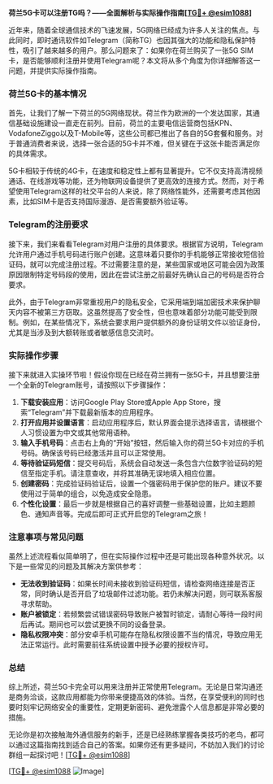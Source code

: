 **荷兰5G卡可以注册TG吗？——全面解析与实际操作指南[[TG💪+ @esim1088](https://t.me/s/esim1088)]**

近年来，随着全球通信技术的飞速发展，5G网络已经成为许多人关注的焦点。与此同时，即时通讯软件如Telegram（简称TG）也因其强大的功能和隐私保护特性，吸引了越来越多的用户。那么问题来了：如果你在荷兰购买了一张5G SIM卡，是否能够顺利注册并使用Telegram呢？本文将从多个角度为你详细解答这一问题，并提供实际操作指南。

### 荷兰5G卡的基本情况

首先，让我们了解一下荷兰的5G网络现状。荷兰作为欧洲的一个发达国家，其通信基础设施建设一直走在前列。目前，荷兰的主要电信运营商包括KPN、VodafoneZiggo以及T-Mobile等，这些公司都已推出了各自的5G套餐和服务。对于普通消费者来说，选择一张合适的5G卡并不难，但关键在于这张卡能否满足你的具体需求。

5G卡相较于传统的4G卡，在速度和稳定性上都有显著提升。它不仅支持高清视频通话、在线游戏等功能，还为物联网设备提供了更高效的连接方式。然而，对于希望使用Telegram这样的社交平台的人来说，除了网络性能外，还需要考虑其他因素，比如SIM卡是否支持国际漫游、是否需要额外验证等。

### Telegram的注册要求

接下来，我们来看看Telegram对用户注册的具体要求。根据官方说明，Telegram允许用户通过手机号码进行账户创建。这意味着只要你的手机能够正常接收短信验证码，就可以完成注册过程。不过需要注意的是，某些国家或地区可能会因为政策原因限制特定号码段的使用，因此在尝试注册之前最好先确认自己的号码是否符合要求。

此外，由于Telegram非常重视用户的隐私安全，它采用端到端加密技术来保护聊天内容不被第三方窃取。这虽然提高了安全性，但也意味着部分功能可能受到限制。例如，在某些情况下，系统会要求用户提供额外的身份证明文件以验证身份，尤其是当涉及到大额转账或者敏感信息交流时。

### 实际操作步骤

接下来就进入实操环节啦！假设你现在已经在荷兰拥有一张5G卡，并且想要注册一个全新的Telegram账号，请按照以下步骤操作：

1. **下载安装应用**：访问Google Play Store或Apple App Store，搜索“Telegram”并下载最新版本的应用程序。
2. **打开应用并设置语言**：启动应用程序后，默认界面会提示选择语言，请根据个人习惯设置为中文或其他常用语种。
3. **输入手机号码**：点击右上角的“开始”按钮，然后输入你的荷兰5G卡对应的手机号码。确保该号码已经激活并且可以正常使用。
4. **等待验证码短信**：提交号码后，系统会自动发送一条包含六位数字验证码的短信至指定手机。请注意查收，并将其准确无误地填入相应位置。
5. **创建密码**：完成验证码验证后，设置一个强密码用于保护您的账户。建议不要使用过于简单的组合，以免造成安全隐患。
6. **个性化设置**：最后一步就是根据自己的喜好调整一些基础设置，比如主题颜色、通知声音等。完成后即可正式开启您的Telegram之旅！

### 注意事项与常见问题

虽然上述流程看似简单明了，但在实际操作过程中还是可能出现各种意外状况。以下是一些常见的问题及其解决方案供参考：

- **无法收到验证码**：如果长时间未接收到验证码短信，请检查网络连接是否正常，同时确认是否开启了垃圾邮件过滤功能。若仍未解决问题，则可联系客服寻求帮助。
- **账户被锁定**：若频繁尝试错误密码导致账户被暂时锁定，请耐心等待一段时间后再试。期间也可以尝试更换不同的设备登录。
- **隐私权限冲突**：部分安卓手机可能存在隐私权限设置不当的情况，导致应用无法正常运行。此时需要前往系统设置中授予必要的授权许可。

### 总结

综上所述，荷兰5G卡完全可以用来注册并正常使用Telegram。无论是日常沟通还是商务洽谈，这款应用都能为你带来便捷高效的体验。当然，在享受便利的同时也要时刻牢记网络安全的重要性，定期更新密码、避免泄露个人信息都是非常必要的措施。

无论你是初次接触海外通信服务的新手，还是已经熟练掌握各类技巧的老鸟，都可以通过这篇指南找到适合自己的答案。如果你还有更多疑问，不妨加入我们的讨论群组一起探讨吧！[[TG💪+ @esim1088](https://t.me/s/esim1088)]

[[TG💪+ @esim1088](https://t.me/s/esim1088) ![Image](https://i.postimg.cc/4NQfJmqS/Snipaste-2025-05-13-00-14-12.png)]